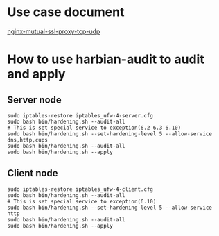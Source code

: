 # Use case document
[nginx-mutual-ssl-proxy-tcp-udp](https://github.com/hardenedlinux/Debian-GNU-Linux-Profiles/blob/master/docs/tls/nginx-mutual-ssl-proxy-tcp-udp.md)  

# How to use harbian-audit to audit and apply 

## Server node 
```
sudo iptables-restore iptables_ufw-4-server.cfg 
sudo bash bin/hardening.sh --audit-all 
# This is set special service to exception(6.2 6.3 6.10)
sudo bash bin/hardening.sh --set-hardening-level 5 --allow-service dns,http,cups
sudo bash bin/hardening.sh --audit-all 
sudo bash bin/hardening.sh --apply
```

## Client node 
```
sudo iptables-restore iptables_ufw-4-client.cfg
sudo bash bin/hardening.sh --audit-all 
# This is set special service to exception(6.10)
sudo bash bin/hardening.sh --set-hardening-level 5 --allow-service http 
sudo bash bin/hardening.sh --audit-all
sudo bash bin/hardening.sh --apply
```



